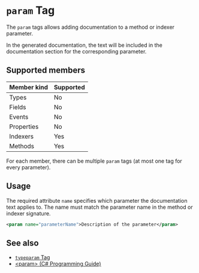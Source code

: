 # `param` Tag

The `param` tags allows adding documentation to a method or indexer parameter.

In the generated documentation, the text will be included in the
documentation section for the corresponding parameter.

## Supported members

| Member kind | Supported |
|-------------|-----------|
| Types       | No        |
| Fields      | No        |
| Events      | No        |
| Properties  | No        |
| Indexers    | Yes       |
| Methods     | Yes       |

For each member, there can be multiple  `param` tags (at most one tag for every
parameter).

## Usage

The required attribute `name` specifies which parameter the documentation
text applies to. The name must match the parameter name in the method
or indexer signature.

```xml
<param name="parameterName">Description of the parameter</param>  
```

## See also

- [`typeparam` Tag](./typeparam.md)
- [\<param\> (C# Programming Guide)](https://docs.microsoft.com/en-us/dotnet/csharp/programming-guide/xmldoc/param)
